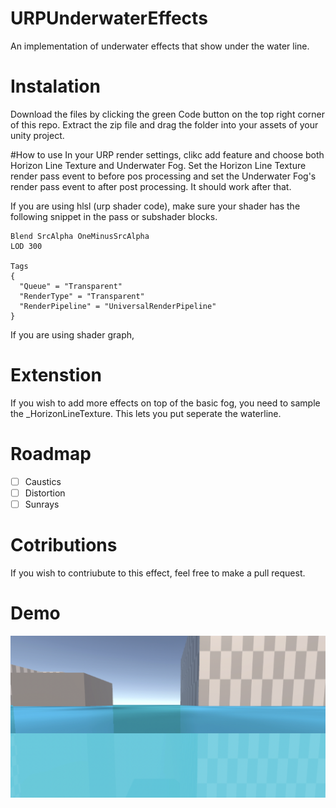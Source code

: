 # URPUnderwaterEffects
An implementation of underwater effects that show under the water line.

# Instalation
Download the files by clicking the green Code button on the top right corner of this repo. Extract the zip file and drag the folder into your assets of your unity project.

#How to use
In your URP render settings, clikc add feature and choose both Horizon Line Texture and 
Underwater Fog. Set the Horizon Line Texture render pass event to before pos processing and set 
the Underwater Fog's render pass event to after post processing. It should work after that.

If you are using hlsl (urp shader code), make sure your shader has the following snippet in the pass or subshader blocks.

```hlsl
Blend SrcAlpha OneMinusSrcAlpha
LOD 300

Tags
{
  "Queue" = "Transparent" 
  "RenderType" = "Transparent" 
  "RenderPipeline" = "UniversalRenderPipeline"
}
```

If you are using shader graph,

# Extenstion
If you wish to add more effects on top of the basic fog, you need to sample the _HorizonLineTexture. This lets you put seperate the waterline.

# Roadmap
* [ ] Caustics
* [ ] Distortion
* [ ] Sunrays

# Cotributions
If you wish to contriubute to this effect, feel free to make a pull request.

# Demo
![Demo](https://github.com/End3r6/URPUnderwaterEffects/blob/master/Screenshots/Showcase.png)
